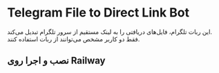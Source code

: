 # Telegram File to Direct Link Bot

این ربات تلگرام، فایل‌های دریافتی را به لینک مستقیم از سرور تلگرام تبدیل می‌کند.  
فقط دو کاربر مشخص می‌توانند از ربات استفاده کنند.

## نصب و اجرا روی Railway
